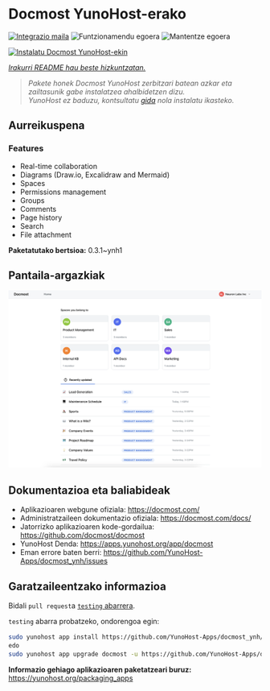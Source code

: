<!--
Ohart ongi: README hau automatikoki sortu da <https://github.com/YunoHost/apps/tree/master/tools/readme_generator>ri esker
EZ editatu eskuz.
-->

# Docmost YunoHost-erako

[![Integrazio maila](https://dash.yunohost.org/integration/docmost.svg)](https://ci-apps.yunohost.org/ci/apps/docmost/) ![Funtzionamendu egoera](https://ci-apps.yunohost.org/ci/badges/docmost.status.svg) ![Mantentze egoera](https://ci-apps.yunohost.org/ci/badges/docmost.maintain.svg)

[![Instalatu Docmost YunoHost-ekin](https://install-app.yunohost.org/install-with-yunohost.svg)](https://install-app.yunohost.org/?app=docmost)

*[Irakurri README hau beste hizkuntzatan.](./ALL_README.md)*

> *Pakete honek Docmost YunoHost zerbitzari batean azkar eta zailtasunik gabe instalatzea ahalbidetzen dizu.*  
> *YunoHost ez baduzu, kontsultatu [gida](https://yunohost.org/install) nola instalatu ikasteko.*

## Aurreikuspena

### Features

- Real-time collaboration
- Diagrams (Draw.io, Excalidraw and Mermaid)
- Spaces
- Permissions management
- Groups
- Comments
- Page history
- Search
- File attachment


**Paketatutako bertsioa:** 0.3.1~ynh1

## Pantaila-argazkiak

![Docmost(r)en pantaila-argazkia](./doc/screenshots/screenshot.png)

## Dokumentazioa eta baliabideak

- Aplikazioaren webgune ofiziala: <https://docmost.com/>
- Administratzaileen dokumentazio ofiziala: <https://docmost.com/docs/>
- Jatorrizko aplikazioaren kode-gordailua: <https://github.com/docmost/docmost>
- YunoHost Denda: <https://apps.yunohost.org/app/docmost>
- Eman errore baten berri: <https://github.com/YunoHost-Apps/docmost_ynh/issues>

## Garatzaileentzako informazioa

Bidali `pull request`a [`testing` abarrera](https://github.com/YunoHost-Apps/docmost_ynh/tree/testing).

`testing` abarra probatzeko, ondorengoa egin:

```bash
sudo yunohost app install https://github.com/YunoHost-Apps/docmost_ynh/tree/testing --debug
edo
sudo yunohost app upgrade docmost -u https://github.com/YunoHost-Apps/docmost_ynh/tree/testing --debug
```

**Informazio gehiago aplikazioaren paketatzeari buruz:** <https://yunohost.org/packaging_apps>
